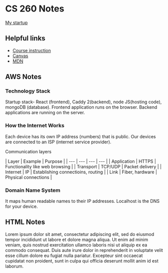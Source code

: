 # CS 260 Notes

[My startup](https://simon.cs260.click)

## Helpful links

- [Course instruction](https://github.com/webprogramming260)
- [Canvas](https://byu.instructure.com)
- [MDN](https://developer.mozilla.org)

## AWS Notes

### Technology Stack
Startup stack- React (frontend), Caddy 2(backend), node JS(hosting code), mongoDB (database). Frontend application runs on the browser. Backend applications are running on the server. 

### How the Internet Works
Each device has its own IP address (numbers) that is public. Our devices are connected to an ISP (internet service provider). 

Communication layers

| Layer | Example | Purpose |
| --- | --- | --- | --- |
| Application | HTTPS | Functionality like web browsing |
| Transport | TCP/UDP | Packet delivery |
| Internet | IP | Establishing connectioins, routing |
| Link | Fiber, hardware | Physical connections |

### Domain Name System
It maps human readable names to their IP addresses. Localhost is the DNS for your device. 



## HTML Notes

Lorem ipsum dolor sit amet, consectetur adipiscing elit, sed do eiusmod tempor incididunt ut labore et dolore magna aliqua. Ut enim ad minim veniam, quis nostrud exercitation ullamco laboris nisi ut aliquip ex ea commodo consequat. Duis aute irure dolor in reprehenderit in voluptate velit esse cillum dolore eu fugiat nulla pariatur. Excepteur sint occaecat cupidatat non proident, sunt in culpa qui officia deserunt mollit anim id est laborum.
